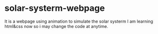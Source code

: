 # solar-systerm-webpage
It is a webpage using animation to simulate the solar systerm
I am learning html&css now so i may change the code at anytime.
